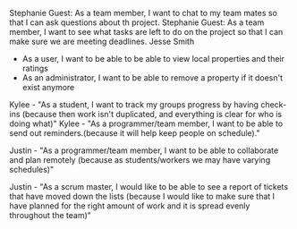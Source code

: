 Stephanie Guest: As a team member, I want to chat to my team mates so that I can ask
		 questions about th project.
Stephanie Guest: As a team member, I want to see what tasks are left to do on the project 
		 so that I can make sure we are meeting deadlines.
Jesse Smith
* As a user, I want to be able to be able to view local properties and their ratings
* As an administrator, I want to be able to remove a property if it doesn't exist anymore

Kylee - "As a student, I want to track my groups progress by having check-ins
	(because then work isn't duplicated, and everything is clear for who is doing
	 what)"
Kylee - "As a programmer/team member, I want to be able to send out reminders.(because
	 it will help keep people on schedule)."

Justin - "As a programmer/team member, I want to be able to collaborate and plan remotely (because as students/workers we may have varying schedules)"

Justin - "As a scrum master, I would like to be able to see a report of tickets that have moved down the lists (because I would like to make sure that I have planned for the right amount of work and it is spread evenly throughout the team)"
